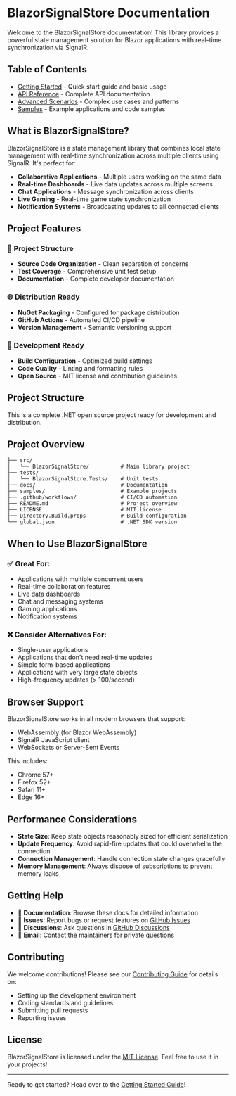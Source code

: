 # BlazorSignalStore Documentation

Welcome to the BlazorSignalStore documentation! This library provides a powerful state management solution for Blazor applications with real-time synchronization via SignalR.

## Table of Contents

- [Getting Started](getting-started.md) - Quick start guide and basic usage
- [API Reference](api-reference.md) - Complete API documentation
- [Advanced Scenarios](advanced-scenarios.md) - Complex use cases and patterns
- [Samples](../samples/) - Example applications and code samples

## What is BlazorSignalStore?

BlazorSignalStore is a state management library that combines local state management with real-time synchronization across multiple clients using SignalR. It's perfect for:

- **Collaborative Applications** - Multiple users working on the same data
- **Real-time Dashboards** - Live data updates across multiple screens
- **Chat Applications** - Message synchronization across clients
- **Live Gaming** - Real-time game state synchronization
- **Notification Systems** - Broadcasting updates to all connected clients

## Project Features

### 🔄 Project Structure
- **Source Code Organization** - Clean separation of concerns
- **Test Coverage** - Comprehensive unit test setup
- **Documentation** - Complete developer documentation

### 🌐 Distribution Ready
- **NuGet Packaging** - Configured for package distribution
- **GitHub Actions** - Automated CI/CD pipeline
- **Version Management** - Semantic versioning support

### 🎯 Development Ready
- **Build Configuration** - Optimized build settings
- **Code Quality** - Linting and formatting rules
- **Open Source** - MIT license and contribution guidelines

## Project Structure

This is a complete .NET open source project ready for development and distribution.

## Project Overview

```
├── src/
│   └── BlazorSignalStore/          # Main library project
├── tests/
│   └── BlazorSignalStore.Tests/    # Unit tests
├── docs/                           # Documentation
├── samples/                        # Example projects
├── .github/workflows/              # CI/CD automation
├── README.md                       # Project overview
├── LICENSE                         # MIT license
├── Directory.Build.props           # Build configuration
└── global.json                     # .NET SDK version
```

## When to Use BlazorSignalStore

### ✅ Great For:
- Applications with multiple concurrent users
- Real-time collaboration features
- Live data dashboards
- Chat and messaging systems
- Gaming applications
- Notification systems

### ❌ Consider Alternatives For:
- Single-user applications
- Applications that don't need real-time updates
- Simple form-based applications
- Applications with very large state objects
- High-frequency updates (> 100/second)

## Browser Support

BlazorSignalStore works in all modern browsers that support:
- WebAssembly (for Blazor WebAssembly)
- SignalR JavaScript client
- WebSockets or Server-Sent Events

This includes:
- Chrome 57+
- Firefox 52+
- Safari 11+
- Edge 16+

## Performance Considerations

- **State Size**: Keep state objects reasonably sized for efficient serialization
- **Update Frequency**: Avoid rapid-fire updates that could overwhelm the connection
- **Connection Management**: Handle connection state changes gracefully
- **Memory Management**: Always dispose of subscriptions to prevent memory leaks

## Getting Help

- 📖 **Documentation**: Browse these docs for detailed information
- 🐛 **Issues**: Report bugs or request features on [GitHub Issues](https://github.com/TempooDev/BlazorSignalStore/issues)
- 💬 **Discussions**: Ask questions in [GitHub Discussions](https://github.com/TempooDev/BlazorSignalStore/discussions)
- 📧 **Email**: Contact the maintainers for private questions

## Contributing

We welcome contributions! Please see our [Contributing Guide](../CONTRIBUTING.md) for details on:
- Setting up the development environment
- Coding standards and guidelines
- Submitting pull requests
- Reporting issues

## License

BlazorSignalStore is licensed under the [MIT License](../LICENSE). Feel free to use it in your projects!

---

Ready to get started? Head over to the [Getting Started Guide](getting-started.md)!